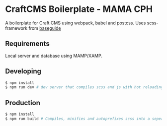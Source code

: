 # CraftCMS Boilerplate - MAMA CPH

A boilerplate for Craft CMS using webpack, babel and postcss.
Uses scss-framework from [baseguide](https://basegui.de)

## Requirements
Local server and database using MAMP/XAMP.

## Developing

``` bash
$ npm install
$ npm run dev # dev server that compiles scss and js with hot reloading
```

## Production

``` bash
$ npm install
$ npm run build # Compiles, minifies and autoprefixes scss into a seperate css-file and next-gen js
```
